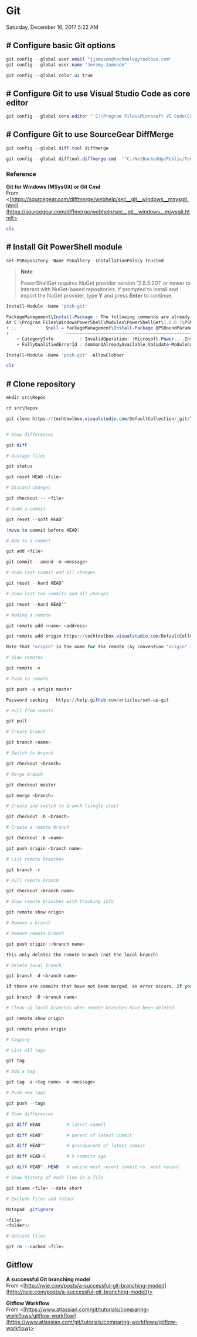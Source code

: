 ﻿# Git

Saturday, December 16, 2017
5:22 AM

## # Configure basic Git options

```PowerShell
git config --global user.email "jjameson@technologytoolbox.com"
git config --global user.name "Jeremy Jameson"

git config --global color.ui true
```

## # Configure Git to use Visual Studio Code as core editor

```PowerShell
git config --global core.editor "'C:\Program Files\Microsoft VS Code\Code.exe' --wait"
```

## # Configure Git to use SourceGear DiffMerge

```PowerShell
git config --global diff.tool diffmerge

git config --global difftool.diffmerge.cmd  '"C:/NotBackedUp/Public/Toolbox/DiffMerge/x64/sgdm.exe \"$LOCAL\" \"$REMOTE\"'
```

### Reference

**Git for Windows (MSysGit) or Git Cmd**\
From <[https://sourcegear.com/diffmerge/webhelp/sec__git__windows__msysgit.html](https://sourcegear.com/diffmerge/webhelp/sec__git__windows__msysgit.html)>

```PowerShell
cls
```

## # Install Git PowerShell module

```PowerShell
Set-PSRepository -Name PSGallery -InstallationPolicy Trusted
```

> **Note**
> 
> PowerShellGet requires NuGet provider version '2.8.5.201' or newer to interact with NuGet-based repositories. If prompted to install and import the NuGet provider, type **Y** and press **Enter** to continue.

```PowerShell
Install-Module -Name 'posh-git'

PackageManagement\Install-Package : The following commands are already available on this system:'TabExpansion'. This module 'posh-git' may override the existing commands. If you still want to install this module 'posh-git', use -AllowClobber parameter.
At C:\Program Files\WindowsPowerShell\Modules\PowerShellGet\1.0.0.1\PSModule.psm1:1809 char:21
+ ...          $null = PackageManagement\Install-Package @PSBoundParameters
+                      ~~~~~~~~~~~~~~~~~~~~~~~~~~~~~~~~~~~~~~~~~~~~~~~~~~~~
    + CategoryInfo          : InvalidOperation: (Microsoft.Power....InstallPackage:InstallPackage) [Install-Package], Exception
    + FullyQualifiedErrorId : CommandAlreadyAvailable,Validate-ModuleCommandAlreadyAvailable,Microsoft.PowerShell.PackageManagement.Cmdlets.InstallPackage

Install-Module -Name 'posh-git' -AllowClobber
```

```PowerShell
cls
```

## # Clone repository

```PowerShell
mkdir src\Repos

cd src\Repos

git clone https://techtoolbox.visualstudio.com/DefaultCollection/_git/Training


# Show differences

git diff

# Unstage files

git status

git reset HEAD <file>

# Discard changes

git checkout -- <file>

# Undo a commit

git reset --soft HEAD^

(move to commit before HEAD)

# Add to a commit

git add <file>

git commit --amend -m <message>

# Undo last commit and all changes

git reset --hard HEAD^

# Undo last two commits and all changes

git reset --hard HEAD^^

# Adding a remote

git remote add <name> <address>

git remote add origin https://techtoolbox.visualstudio.com/DefaultCollection/_git/Training

Note that "origin" is the name for the remote (by convention "origin" is typically used)

# View remotes

git remote -v

# Push to remote

git push -u origin master

Password caching - https://help.github.com/articles/set-up-git

# Pull from remote

git pull

# Create branch

git branch <name>

# Switch to branch

git checkout <branch>

# Merge branch

git checkout master

git merge <branch>

# Create and switch to branch (single step)

git checkout -b <branch>

# Create a remote branch

git checkout -b <name>

git push origin <branch name>

# List remote branches

git branch -r

# Pull remote branch

git checkout <branch name>

# Show remote branches with tracking info

git remote show origin

# Remove a branch

# Remove remote branch

git push origin :<branch name>

This only deletes the remote branch (not the local branch)

# Delete local branch

git branch -d <branch name>

If there are commits that have not been merged, an error occurs. If you are sure you want to delete it:

git branch -D <branch name>

# Clean up local branches when remote branches have been deleted

git remote show origin

git remote prune origin

# Tagging

# List all tags

git tag

# Add a tag

git tag -a <tag name> -m <message>

# Push new tags

git push --tags

# Show differences

git diff HEAD          # latest commit

git diff HEAD^         # parent of latest commit

git diff HEAD^^        # grandparent of latest commit

git diff HEAD~5        # 5 commits ago

git diff HEAD^..HEAD   # second most recent commit vs. most recent

# Show history of each line in a file

git blame <file> --date short

# Exclude files and folder

Notepad .gitignore

<file>
<folder>/

# Untrack files

git rm --cached <file>
```

## Gitflow

**A successful Git branching model**\
From <[http://nvie.com/posts/a-successful-git-branching-model/](http://nvie.com/posts/a-successful-git-branching-model/)>

**Gitflow Workflow**\
From <[https://www.atlassian.com/git/tutorials/comparing-workflows/gitflow-workflow](https://www.atlassian.com/git/tutorials/comparing-workflows/gitflow-workflow)>


